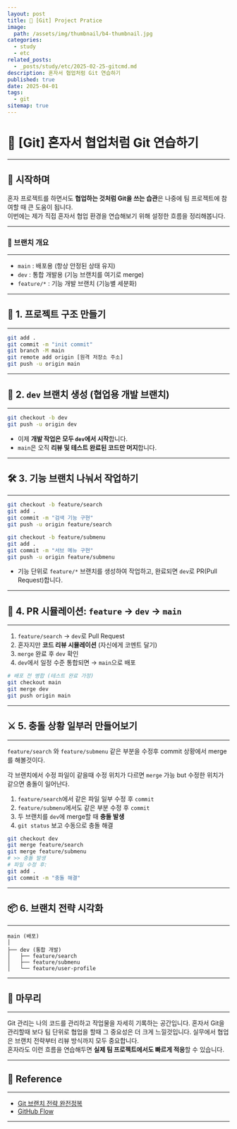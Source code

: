 ```yaml
---
layout: post
title: 📘 [Git] Project Pratice
image:
  path: /assets/img/thumbnail/b4-thumbnail.jpg
categories:
  - study
  - etc
related_posts:
  - _posts/study/etc/2025-02-25-gitcmd.md
description: 혼자서 협업처럼 Git 연습하기
published: true
date: 2025-04-01
tags:
  - git
sitemap: true
---
```


# 📘 [Git] 혼자서 협업처럼 Git 연습하기

---

## 🧠 시작하며

혼자 프로젝트를 하면서도 **협업하는 것처럼 Git을 쓰는 습관**은 나중에 팀 프로젝트에 참여할 때 큰 도움이 됩니다.  
이번에는 제가 직접 혼자서 협업 환경을 연습해보기 위해 설정한 흐름을 정리해봅니다.

---

### 📝 브랜치 개요

---

- `main` : 배포용 (항상 안정된 상태 유지)
- `dev` : 통합 개발용 (기능 브랜치를 여기로 merge)
- `feature/*` : 기능 개발 브랜치 (기능별 세분화)

---

## 🔄 1. 프로젝트 구조 만들기

---

```bash
git add .
git commit -m "init commit"
git branch -M main
git remote add origin [원격 저장소 주소]
git push -u origin main
```

---

## 🌿 2. `dev` 브랜치 생성 (협업용 개발 브랜치)

---

```bash
git checkout -b dev
git push -u origin dev
```

- 이제 **개발 작업은 모두 `dev`에서 시작**합니다.
- `main`은 오직 **리뷰 및 테스트 완료된 코드만 머지**합니다.

---

## 🛠️ 3. 기능 브랜치 나눠서 작업하기

---

```bash
git checkout -b feature/search
git add .
git commit -m "검색 기능 구현"
git push -u origin feature/search
```

```bash
git checkout -b feature/submenu
git add .
git commit -m "서브 메뉴 구현"
git push -u origin feature/submenu
```

* 기능 단위로 `feature/*` 브랜치를 생성하여 작업하고, 완료되면 `dev`로 PR(Pull Request)합니다.

---

## 🔁 4. PR 시뮬레이션: `feature` → `dev` → `main`

---

1. `feature/search` → `dev`로 Pull Request
2. 혼자지만 **코드 리뷰 시뮬레이션** (자신에게 코멘트 달기)
3. `merge` 완료 후 `dev` 확인
4. `dev`에서 일정 수준 통합되면 → `main`으로 배포

```bash
# 배포 전 병합 (테스트 완료 가정)
git checkout main
git merge dev
git push origin main
```

---

## ⚔️ 5. 충돌 상황 일부러 만들어보기

---

`feature/search` 와 `feature/submenu` 같은 부분을 수정후 commit 상황에서 merge를 해볼것이다.

각 브랜치에서 수정 파일이 같을때 수정 위치가 다르면 `merge` 가능
but 수정한 위치가 같으면 충돌이 일어난다.

1. `feature/search`에서 같은 파일 일부 수정 후 `commit`
2. `feature/submenu`에서도 같은 부분 수정 후 `commit`
3. 두 브랜치를 `dev`에 merge할 때 **충돌 발생**
4. `git status` 보고 수동으로 충돌 해결

```bash
git checkout dev
git merge feature/search
git merge feature/submenu
# >> 충돌 발생
# 파일 수정 후:
git add .
git commit -m "충돌 해결"
```

---

## 📦 6. 브랜치 전략 시각화

---

```
main (배포)
│
├── dev (통합 개발)
│   ├── feature/search
│   ├── feature/submenu
│   └── feature/user-profile
```

---

## 💬 마무리

---

Git 관리는 나의 코드를 관리하고 작업물을 자세히 기록하는 공간입니다.
혼자서 Git을 관리할때 보다 팀 단위로 협업을 할때 그 중요성은 더 크게 느낄것입니다.
실무에서 협업은 브랜치 전략부터 리뷰 방식까지 모두 중요합니다.  
혼자라도 이런 흐름을 연습해두면 **실제 팀 프로젝트에서도 빠르게 적응**할 수 있습니다.

---
## 📑 Reference

---

- [Git 브랜치 전략 완전정복](https://nvie.com/posts/a-successful-git-branching-model/)
- [GitHub Flow](https://docs.github.com/ko/get-started/quickstart/github-flow)

---

